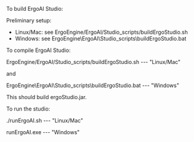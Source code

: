 To build ErgoAI Studio:

Preliminary setup:

* Linux/Mac: see ErgoEngine/ErgoAI/Studio_scripts/buildErgoStudio.sh
* Windows:   see ErgoEngine\ErgoAI\Studio_scripts\buildErgoStudio.bat

To compile ErgoAI Studio:

ErgoEngine/ErgoAI/Studio_scripts/buildErgoStudio.sh  --- "Linux/Mac"

and

ErgoEngine\ErgoAI\Studio_scripts\buildErgoStudio.bat  --- "Windows"

This should build ergoStudio.jar.

To run the studio:

./runErgoAI.sh --- "Linux/Mac"

runErgoAI.exe  --- "Windows"
